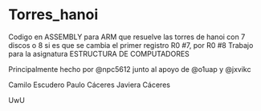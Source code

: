 # Torres_hanoi

Codigo en ASSEMBLY para ARM que resuelve las torres de hanoi con 7 discos o 8 si es que se cambia el primer registro R0 #7, por R0 #8
Trabajo para la asignatura ESTRUCTURA DE COMPUTADORES


Principalmente hecho por @npc5612 junto al apoyo de @o1uap y @jxvikc  

  Camilo Escudero
  Paulo Cáceres
  Javiera Cáceres


UwU
